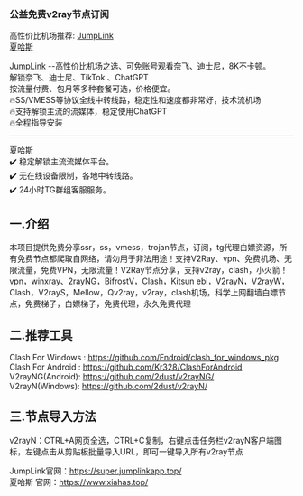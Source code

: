 ### 公益免费v2ray节点订阅

高性价比机场推荐: <a href="https://super.quicklinkapp.top/">JumpLink</a> <br>
<a href="https://www.xiahas.top/">夏哈斯</a> 

<a href="https://super.quicklinkapp.top/">JumpLink</a> --高性价比机场之选、可免账号观看奈飞、迪士尼，8K不卡顿。<br>
解锁奈飞、迪士尼、TikTok 、ChatGPT<br>
按流量付费、包月等多种套餐可选，价格便宜。<br>
🔥SS/VMESS等协议全线中转线路，稳定性和速度都非常好，技术流机场<br>
🔥支持解锁主流的流媒体，稳定使用ChatGPT<br>
🔥全程指导安装<br>
<hr />
<a href="https://www.xiahas.top/">夏哈斯</a><br>
✔️ 稳定解锁主流流媒体平台。<br>
✔️ 无在线设备限制，各地中转线路。<br>
✔️ 24小时TG群组客服服务。<br>

## 一.介绍
本项目提供免费分享ssr，ss，vmess，trojan节点，订阅，tg代理白嫖资源，所有免费节点都爬取自网络，请勿用于非法用途！支持V2Ray、vpn、免费机场、无限流量，免费VPN，无限流量！V2Ray节点分享，支持v2ray，clash，小火箭！vpn，winxray、2rayNG，BifrostV，Clash，Kitsun ebi，V2rayN，V2rayW，Clash，V2rayS，Mellow，Qv2ray，v2ray，clash机场，科学上网翻墙白嫖节点，免费梯子，白嫖梯子，免费代理，永久免费代理

## 二.推荐工具
Clash For Windows : https://github.com/Fndroid/clash_for_windows_pkg <br>
Clash For Android : https://github.com/Kr328/ClashForAndroid  <br>
V2rayNG(Android): https://github.com/2dust/v2rayNG/  <br>
V2rayN(Windows): https://github.com/2dust/v2rayN/ <br>

##  三.节点导入方法
v2rayN：CTRL+A网页全选，CTRL+C复制，右键点击任务栏v2rayN客户端图标，左键点击从剪贴板批量导入URL，即可一键导入所有v2ray节点


JumpLink官网：https://super.jumplinkapp.top/<br>
夏哈斯 官网：https://www.xiahas.top/
